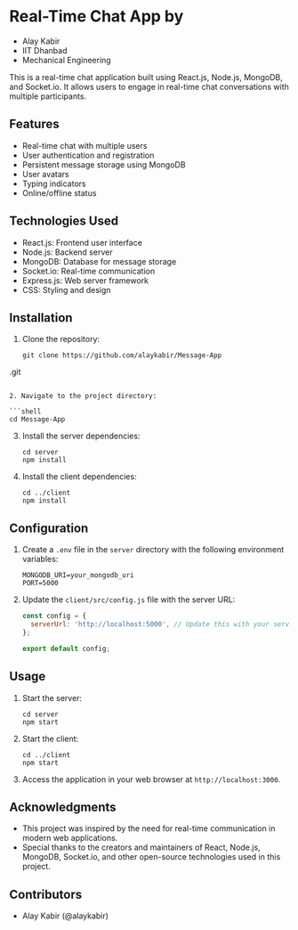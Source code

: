 # Real-Time Chat App by
- Alay Kabir 
- IIT Dhanbad
- Mechanical Engineering

This is a real-time chat application built using React.js, Node.js, MongoDB, and Socket.io. It allows users to engage in real-time chat conversations with multiple participants.

## Features

- Real-time chat with multiple users
- User authentication and registration
- Persistent message storage using MongoDB
- User avatars
- Typing indicators
- Online/offline status

## Technologies Used

- React.js: Frontend user interface
- Node.js: Backend server
- MongoDB: Database for message storage
- Socket.io: Real-time communication
- Express.js: Web server framework
- CSS: Styling and design

## Installation

1. Clone the repository:

   ```shell
   git clone https://github.com/alaykabir/Message-App
.git
   ```

2. Navigate to the project directory:

   ```shell
   cd Message-App

   ```

3. Install the server dependencies:

   ```shell
   cd server
   npm install
   ```

4. Install the client dependencies:

   ```shell
   cd ../client
   npm install
   ```

## Configuration

1. Create a `.env` file in the `server` directory with the following environment variables:

   ```
   MONGODB_URI=your_mongodb_uri
   PORT=5000
   ```

2. Update the `client/src/config.js` file with the server URL:

   ```javascript
   const config = {
     serverUrl: 'http://localhost:5000', // Update this with your server URL
   };

   export default config;
   ```

## Usage

1. Start the server:

   ```shell
   cd server
   npm start
   ```

2. Start the client:

   ```shell
   cd ../client
   npm start
   ```

3. Access the application in your web browser at `http://localhost:3000`.

## Acknowledgments

- This project was inspired by the need for real-time communication in modern web applications.
- Special thanks to the creators and maintainers of React, Node.js, MongoDB, Socket.io, and other open-source technologies used in this project.

## Contributors

- Alay Kabir (@alaykabir)
